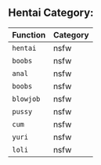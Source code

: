 ## Hentai Category:

|Function|Category|
|:--|:--|
|`hentai`|nsfw|
|`boobs`|nsfw|
|`anal`|nsfw|
|`boobs`|nsfw|
|`blowjob`|nsfw|
|`pussy`|nsfw|
|`cum`|nsfw|
|`yuri`|nsfw|
|`loli`|nsfw|
